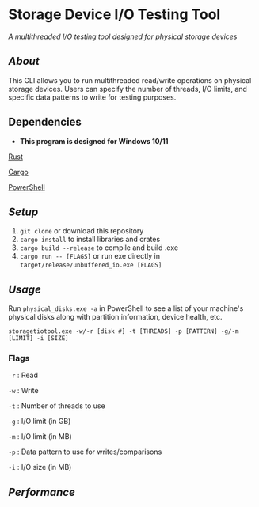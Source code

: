 # Storage Device I/O Testing Tool
_A multithreaded I/O testing tool designed for physical storage devices_

## _About_
This CLI allows you to run multithreaded read/write operations on physical storage devices. Users can specify the number of threads, I/O limits, and specific data patterns to write for testing purposes.

## Dependencies

* **This program is designed for Windows 10/11**

[Rust](https://www.rust-lang.org/tools/install)

[Cargo](https://www.rust-lang.org/tools/install)

[PowerShell](https://docs.microsoft.com/en-us/powershell/scripting/install/installing-powershell?view=powershell-7.2)


## _Setup_

1. `git clone` or download this repository
2. `cargo install` to install libraries and crates
3. `cargo build --release` to compile and build .exe
4. `cargo run -- [FLAGS]` or run exe directly in `target/release/unbuffered_io.exe [FLAGS]`

## _Usage_
Run `physical_disks.exe -a` in PowerShell to see a list of your machine's physical disks along with partition information, device health, etc.


```
storagetiotool.exe -w/-r [disk #] -t [THREADS] -p [PATTERN] -g/-m [LIMIT] -i [SIZE]
```

### Flags

`-r` : Read

`-w` : Write

`-t` : Number of threads to use

`-g` : I/O limit (in GB)

`-m` : I/O limit (in MB)

`-p` : Data pattern to use for writes/comparisons

`-i` : I/O size (in MB)

## _Performance_
